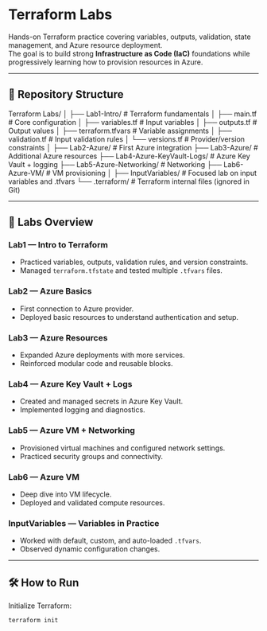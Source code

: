 # Terraform Labs

Hands-on Terraform practice covering variables, outputs, validation, state management, and Azure resource deployment.  
The goal is to build strong **Infrastructure as Code (IaC)** foundations while progressively learning how to provision resources in Azure.

---

## 📂 Repository Structure

Terraform Labs/
│
├── Lab1-Intro/                  # Terraform fundamentals
│   ├── main.tf                  # Core configuration
│   ├── variables.tf             # Input variables
│   ├── outputs.tf               # Output values
│   ├── terraform.tfvars         # Variable assignments
│   ├── validation.tf            # Input validation rules
│   └── versions.tf              # Provider/version constraints
│
├── Lab2-Azure/                  # First Azure integration
├── Lab3-Azure/                  # Additional Azure resources
├── Lab4-Azure-KeyVault-Logs/    # Azure Key Vault + logging
├── Lab5-Azure-Networking/       # Networking
├── Lab6-Azure-VM/               # VM provisioning
│
├── InputVariables/              # Focused lab on input variables and .tfvars
└── .terraform/                  # Terraform internal files (ignored in Git)

---

## 🧪 Labs Overview

### Lab1 — Intro to Terraform
- Practiced variables, outputs, validation rules, and version constraints.
- Managed `terraform.tfstate` and tested multiple `.tfvars` files.

### Lab2 — Azure Basics
- First connection to Azure provider.
- Deployed basic resources to understand authentication and setup.

### Lab3 — Azure Resources
- Expanded Azure deployments with more services.
- Reinforced modular code and reusable blocks.

### Lab4 — Azure Key Vault + Logs
- Created and managed secrets in Azure Key Vault.
- Implemented logging and diagnostics.

### Lab5 — Azure VM + Networking
- Provisioned virtual machines and configured network settings.
- Practiced security groups and connectivity.

### Lab6 — Azure VM
- Deep dive into VM lifecycle.
- Deployed and validated compute resources.

### InputVariables — Variables in Practice
- Worked with default, custom, and auto-loaded `.tfvars`.
- Observed dynamic configuration changes.

---

## 🛠️ How to Run

Initialize Terraform:
```bash
terraform init
